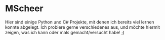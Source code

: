 # MScheer

Hier sind einige Python und C# Projekte, mit denen ich bereits viel lernen konnte abgelegt.
Ich probiere gerne verschiedenes aus, und möchte hiermit zeigen, was ich kann oder mals gemacht/versucht habe! ;)
